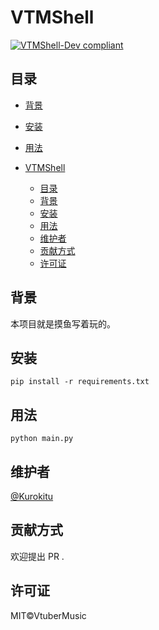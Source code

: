 <!--
 * @Autor: Kuro Kitu
 * @Description: README
 * @Date: 2021-08-09 06:31:14
 * @LastEditors: Kuro Kitu
 * @LastEditTime: 2021-08-09 06:43:09
-->
# VTMShell




[![VTMShell-Dev compliant](https://img.shields.io/badge/VTMShell-Dev-blue.svg?style=flat-square)](https://github.com/vtbmusic/VTMShell)









## 目录


- [背景](#背景)

- [安装](#安装)
- [用法](#用法)

- [VTMShell](#vtmshell)
  - [目录](#目录)
  - [背景](#背景)
  - [安装](#安装)
  - [用法](#用法)
  - [维护者](#维护者)
  - [贡献方式](#贡献方式)
  - [许可证](#许可证)





## 背景
本项目就是摸鱼写着玩的。

## 安装

```
pip install -r requirements.txt
```

## 用法

```
python main.py
```



## 维护者

[@Kurokitu](https://github.com/Kurokitu)

## 贡献方式



欢迎提出 PR .

## 许可证

MIT©VtuberMusic



